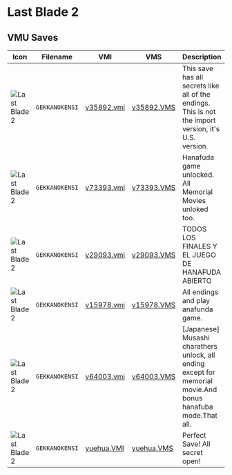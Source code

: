 # Last Blade 2

## VMU Saves

| Icon | Filename | VMI | VMS | Description |
|------|----------|-----|-----|-------------|
| ![Last Blade 2](../icons/GEKKANOKENSI.GIF) | `GEKKANOKENSI` | [v35892.vmi](v35892.vmi) | [v35892.VMS](v35892.VMS) | This save has all secrets like all of the endings. This is not the import version, it's U.S. version. 
| ![Last Blade 2](../icons/GEKKANOKENSI.GIF) | `GEKKANOKENSI` | [v73393.vmi](v73393.vmi) | [v73393.VMS](v73393.VMS) | Hanafuda game unlocked. All Memorial Movies unloked too. 
| ![Last Blade 2](../icons/GEKKANOKENSI.GIF) | `GEKKANOKENSI` | [v29093.vmi](v29093.vmi) | [v29093.VMS](v29093.VMS) | TODOS LOS FINALES Y EL JUEGO DE HANAFUDA ABIERTO 
| ![Last Blade 2](../icons/GEKKANOKENSI.GIF) | `GEKKANOKENSI` | [v15978.vmi](v15978.vmi) | [v15978.VMS](v15978.VMS) | All endings and play anafunda game. 
| ![Last Blade 2](../icons/GEKKANOKENSI.GIF) | `GEKKANOKENSI` | [v64003.vmi](v64003.vmi) | [v64003.VMS](v64003.VMS) | [Japanese] Musashi charathers unlock, all ending except for memorial movie.And bonus hanafuba mode.That all. 
| ![Last Blade 2](../icons/GEKKANOKENSI.GIF) | `GEKKANOKENSI` | [yuehua.VMI](yuehua.VMI) | [yuehua.VMS](yuehua.VMS) | Perfect Save! All secret open!
